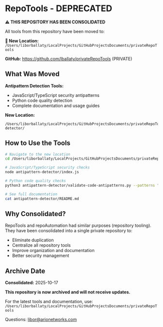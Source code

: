 # RepoTools - DEPRECATED

**⚠️ THIS REPOSITORY HAS BEEN CONSOLIDATED**

All tools from this repository have been moved to:

**📍 New Location:** `/Users/liborballaty/LocalProjects/GitHubProjectsDocuments/privateRepoTools`

**GitHub:** https://github.com/lballaty/privateRepoTools (PRIVATE)

## What Was Moved

**Antipattern Detection Tools:**
- JavaScript/TypeScript security antipatterns
- Python code quality detection
- Complete documentation and usage guides

**New Location:**
```
/Users/liborballaty/LocalProjects/GitHubProjectsDocuments/privateRepoTools/antipattern-detector/
```

## How to Use the Tools

```bash
# Navigate to the new location
cd /Users/liborballaty/LocalProjects/GitHubProjectsDocuments/privateRepoTools

# JavaScript/TypeScript security checks
node antipattern-detector/index.js

# Python code quality checks
python3 antipattern-detector/validate-code-antipatterns.py --patterns "**/*.py"

# See full documentation
cat antipattern-detector/README.md
```

## Why Consolidated?

RepoTools and repoAutomation had similar purposes (repository tooling). They have been consolidated into a single private repository to:
- Eliminate duplication
- Centralize all repository tools
- Improve organization and documentation
- Better security management

## Archive Date

**Consolidated:** 2025-10-17

**This repository is now archived and will not receive updates.**

For the latest tools and documentation, use:
`/Users/liborballaty/LocalProjects/GitHubProjectsDocuments/privateRepoTools`

Questions: libor@arionetworks.com 
